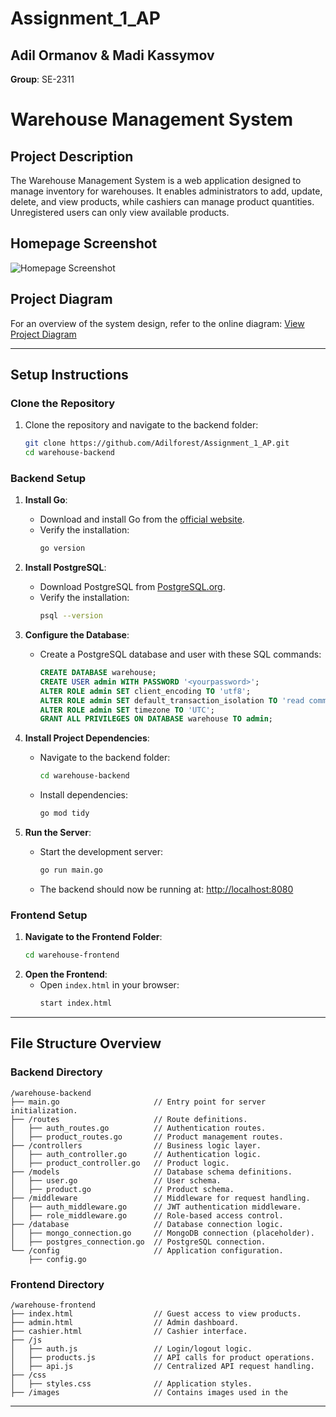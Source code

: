 # Assignment_1_AP
## Adil Ormanov & Madi Kassymov
**Group**: SE-2311
# Warehouse Management System
## Project Description
The Warehouse Management System is a web application designed to manage inventory for warehouses. It enables administrators to add, update, delete, and view products, while cashiers can manage product quantities. Unregistered users can only view available products.
## Homepage Screenshot
![Homepage Screenshot](path/to/screenshot.png)
## Project Diagram
For an overview of the system design, refer to the online diagram:
[View Project Diagram](https://drive.google.com/file/d/1kKt8_p4BTikiviT1lTGdPM7cTFXPPR47/view?usp=sharing)

---

## Setup Instructions

### Clone the Repository
1. Clone the repository and navigate to the backend folder:
   ```bash
   git clone https://github.com/Adilforest/Assignment_1_AP.git
   cd warehouse-backend
   ```

### Backend Setup
1. **Install Go**:
   - Download and install Go from the [official website](https://golang.org/dl/).
   - Verify the installation:
     ```bash
     go version
     ```
2. **Install PostgreSQL**:
   - Download PostgreSQL from [PostgreSQL.org](https://www.postgresql.org/download/).
   - Verify the installation:
     ```bash
     psql --version
     ```
3. **Configure the Database**:
   - Create a PostgreSQL database and user with these SQL commands:
     ```sql
     CREATE DATABASE warehouse;
     CREATE USER admin WITH PASSWORD '<yourpassword>';
     ALTER ROLE admin SET client_encoding TO 'utf8';
     ALTER ROLE admin SET default_transaction_isolation TO 'read committed';
     ALTER ROLE admin SET timezone TO 'UTC';
     GRANT ALL PRIVILEGES ON DATABASE warehouse TO admin;
     ```

4. **Install Project Dependencies**:
   - Navigate to the backend folder:
     ```bash
     cd warehouse-backend
     ```
   - Install dependencies:
     ```bash
     go mod tidy
     ```

5. **Run the Server**:
   - Start the development server:
     ```bash
     go run main.go
     ```
   - The backend should now be running at: [http://localhost:8080](http://localhost:8080)

### Frontend Setup
1. **Navigate to the Frontend Folder**:
   ```bash
   cd warehouse-frontend
   ```
2. **Open the Frontend**:
   - Open `index.html` in your browser:
     ```bash
     start index.html
     ```

---

## File Structure Overview

### Backend Directory
```plaintext
/warehouse-backend
├── main.go                     // Entry point for server initialization.
├── /routes                     // Route definitions.
│   ├── auth_routes.go          // Authentication routes.
│   ├── product_routes.go       // Product management routes.
├── /controllers                // Business logic layer.
│   ├── auth_controller.go      // Authentication logic.
│   ├── product_controller.go   // Product logic.
├── /models                     // Database schema definitions.
│   ├── user.go                 // User schema.
│   ├── product.go              // Product schema.
├── /middleware                 // Middleware for request handling.
│   ├── auth_middleware.go      // JWT authentication middleware.
│   ├── role_middleware.go      // Role-based access control.
├── /database                   // Database connection logic.
│   ├── mongo_connection.go     // MongoDB connection (placeholder).
│   ├── postgres_connection.go  // PostgreSQL connection.
└── /config                     // Application configuration.
    ├── config.go
```

### Frontend Directory
```plaintext
/warehouse-frontend
├── index.html                  // Guest access to view products.
├── admin.html                  // Admin dashboard.
├── cashier.html                // Cashier interface.
├── /js
│   ├── auth.js                 // Login/logout logic.
│   ├── products.js             // API calls for product operations.
│   ├── api.js                  // Centralized API request handling.
├── /css
│   ├── styles.css              // Application styles.
├── /images                     // Contains images used in the
```

---
